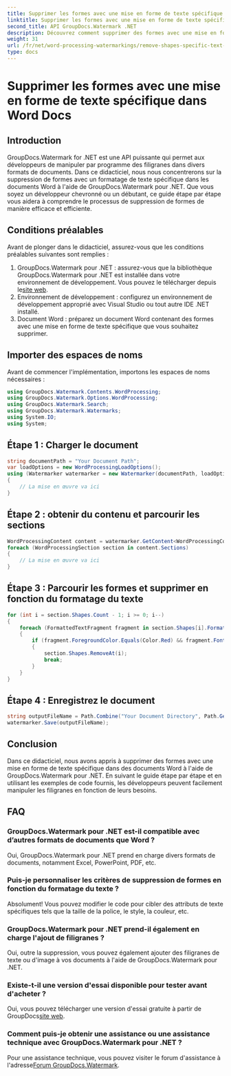 ```yaml
---
title: Supprimer les formes avec une mise en forme de texte spécifique dans Word Docs
linktitle: Supprimer les formes avec une mise en forme de texte spécifique dans Word Docs
second_title: API GroupDocs.Watermark .NET
description: Découvrez comment supprimer des formes avec une mise en forme de texte spécifique dans des documents Word à l'aide de GroupDocs.Watermark pour .NET. Suivez notre guide pour une manipulation efficace des filigranes.
weight: 31
url: /fr/net/word-processing-watermarkings/remove-shapes-specific-text-formatting-word-docs/
type: docs
---
```

# Supprimer les formes avec une mise en forme de texte spécifique dans Word Docs

## Introduction
GroupDocs.Watermark for .NET est une API puissante qui permet aux développeurs de manipuler par programme des filigranes dans divers formats de documents. Dans ce didacticiel, nous nous concentrerons sur la suppression de formes avec un formatage de texte spécifique dans les documents Word à l'aide de GroupDocs.Watermark pour .NET. Que vous soyez un développeur chevronné ou un débutant, ce guide étape par étape vous aidera à comprendre le processus de suppression de formes de manière efficace et efficiente.
## Conditions préalables
Avant de plonger dans le didacticiel, assurez-vous que les conditions préalables suivantes sont remplies :
1.  GroupDocs.Watermark pour .NET : assurez-vous que la bibliothèque GroupDocs.Watermark pour .NET est installée dans votre environnement de développement. Vous pouvez le télécharger depuis le[site web](https://releases.groupdocs.com/Watermark/net/).
2. Environnement de développement : configurez un environnement de développement approprié avec Visual Studio ou tout autre IDE .NET installé.
3. Document Word : préparez un document Word contenant des formes avec une mise en forme de texte spécifique que vous souhaitez supprimer.

## Importer des espaces de noms
Avant de commencer l'implémentation, importons les espaces de noms nécessaires :
```csharp
using GroupDocs.Watermark.Contents.WordProcessing;
using GroupDocs.Watermark.Options.WordProcessing;
using GroupDocs.Watermark.Search;
using GroupDocs.Watermark.Watermarks;
using System.IO;
using System;
```
## Étape 1 : Charger le document
```csharp
string documentPath = "Your Document Path";
var loadOptions = new WordProcessingLoadOptions();
using (Watermarker watermarker = new Watermarker(documentPath, loadOptions))
{
    // La mise en œuvre va ici
}
```
## Étape 2 : obtenir du contenu et parcourir les sections
```csharp
WordProcessingContent content = watermarker.GetContent<WordProcessingContent>();
foreach (WordProcessingSection section in content.Sections)
{
    // La mise en œuvre va ici
}
```
## Étape 3 : Parcourir les formes et supprimer en fonction du formatage du texte
```csharp
for (int i = section.Shapes.Count - 1; i >= 0; i--)
{
    foreach (FormattedTextFragment fragment in section.Shapes[i].FormattedTextFragments)
    {
        if (fragment.ForegroundColor.Equals(Color.Red) && fragment.Font.FamilyName == "Arial")
        {
            section.Shapes.RemoveAt(i);
            break;
        }
    }
}
```
## Étape 4 : Enregistrez le document
```csharp
string outputFileName = Path.Combine("Your Document Directory", Path.GetFileName(documentPath));
watermarker.Save(outputFileName);
```

## Conclusion
Dans ce didacticiel, nous avons appris à supprimer des formes avec une mise en forme de texte spécifique dans des documents Word à l'aide de GroupDocs.Watermark pour .NET. En suivant le guide étape par étape et en utilisant les exemples de code fournis, les développeurs peuvent facilement manipuler les filigranes en fonction de leurs besoins.
## FAQ
### GroupDocs.Watermark pour .NET est-il compatible avec d’autres formats de documents que Word ?
Oui, GroupDocs.Watermark pour .NET prend en charge divers formats de documents, notamment Excel, PowerPoint, PDF, etc.
### Puis-je personnaliser les critères de suppression de formes en fonction du formatage du texte ?
Absolument! Vous pouvez modifier le code pour cibler des attributs de texte spécifiques tels que la taille de la police, le style, la couleur, etc.
### GroupDocs.Watermark pour .NET prend-il également en charge l'ajout de filigranes ?
Oui, outre la suppression, vous pouvez également ajouter des filigranes de texte ou d'image à vos documents à l'aide de GroupDocs.Watermark pour .NET.
### Existe-t-il une version d'essai disponible pour tester avant d'acheter ?
 Oui, vous pouvez télécharger une version d'essai gratuite à partir de GroupDocs[site web](https://releases.groupdocs.com/).
### Comment puis-je obtenir une assistance ou une assistance technique avec GroupDocs.Watermark pour .NET ?
 Pour une assistance technique, vous pouvez visiter le forum d'assistance à l'adresse[Forum GroupDocs.Watermark](https://forum.groupdocs.com/c/watermark/19).